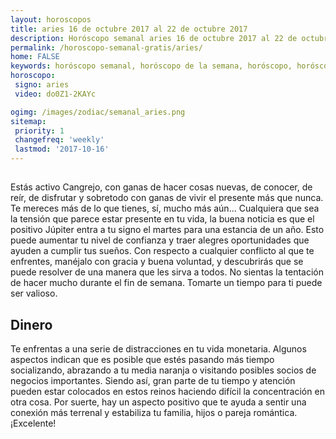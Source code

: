 ```yaml
---
layout: horoscopos
title: aries 16 de octubre 2017 al 22 de octubre 2017 
description: Horóscopo semanal aries 16 de octubre 2017 al 22 de octubre 2017. 
permalink: /horoscopo-semanal-gratis/aries/
home: FALSE
keywords: horóscopo semanal, horóscopo de la semana, horóscopo, horóscopo gratis,horóscopos, horóscopo esperanza gracia, horoscopos aries la semana, horóscopos gratis, Tarot, Astrologia, Zodíaco, aries, horoscopo gratis, semanal
horoscopo:
 signo: aries
 video: do0Z1-2KAYc

ogimg: /images/zodiac/semanal_aries.png
sitemap:
 priority: 1
 changefreq: 'weekly'
 lastmod: '2017-10-16'
---
```




## 

Estás activo Cangrejo, con ganas de hacer cosas nuevas, de conocer, de reír, de disfrutar y sobretodo con ganas de vivir el presente más que nunca. Te mereces más de lo que tienes, sí, mucho más aún…
Cualquiera que sea la tensión que parece estar presente en tu vida, la buena noticia es que el positivo Júpiter entra a tu signo el martes para una estancia de un año. Esto puede aumentar tu nivel de confianza y traer alegres oportunidades que ayuden a cumplir tus sueños. Con respecto a cualquier conflicto al que te enfrentes, manéjalo con gracia y buena voluntad, y descubrirás que se puede resolver de una manera que les sirva a todos. No sientas la tentación de hacer mucho durante el fin de semana. Tomarte un tiempo para ti puede ser valioso. 

## Dinero

Te enfrentas a una serie de distracciones en tu vida monetaria. Algunos aspectos indican que es posible que estés pasando más tiempo socializando, abrazando a tu media naranja o visitando posibles socios de negocios importantes. Siendo así, gran parte de tu tiempo y atención pueden estar colocados en estos reinos haciendo difícil la concentración en otra cosa. Por suerte, hay un aspecto positivo que te ayuda a sentir una conexión más terrenal y estabiliza tu familia, hijos o pareja romántica. ¡Excelente!